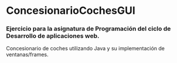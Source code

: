 # ConcesionarioCochesGUI

### Ejercicio para la asignatura de Programación del ciclo de Desarrollo de aplicaciones web.

Concesionario de coches utilizando Java y su implementación de ventanas/frames.
